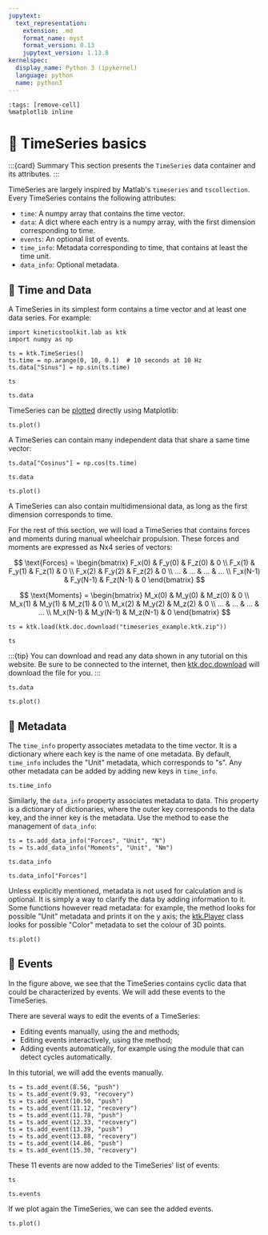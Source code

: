 ```yaml
---
jupytext:
  text_representation:
    extension: .md
    format_name: myst
    format_version: 0.13
    jupytext_version: 1.13.8
kernelspec:
  display_name: Python 3 (ipykernel)
  language: python
  name: python3
---
```


```{code-cell} ipython3
:tags: [remove-cell]
%matplotlib inline
```

# 📖 TimeSeries basics

:::{card} Summary
This section presents the `TimeSeries` data container and its attributes.
:::

TimeSeries are largely inspired by Matlab's `timeseries` and `tscollection`. Every TimeSeries contains the following attributes:

- `time`: A numpy array that contains the time vector.
- `data`: A dict where each entry is a numpy array, with the first dimension corresponding to time.
- `events`: An optional list of events.
- `time_info`: Metadata corresponding to time, that contains at least the time unit.
- `data_info`: Optional metadata.

## 📄 Time and Data

A TimeSeries in its simplest form contains a time vector and at least one data series. For example:

```{code-cell} ipython3
import kineticstoolkit.lab as ktk
import numpy as np

ts = ktk.TimeSeries()
ts.time = np.arange(0, 10, 0.1)  # 10 seconds at 10 Hz
ts.data["Sinus"] = np.sin(ts.time)

ts
```

```{code-cell} ipython3
ts.data
```

TimeSeries can be [plotted](api/ktk.TimeSeries.plot.rst) directly using Matplotlib:

```{code-cell} ipython3
ts.plot()
```

A TimeSeries can contain many independent data that share a same time vector:

```{code-cell} ipython3
ts.data["Cosinus"] = np.cos(ts.time)

ts.data
```

```{code-cell} ipython3
ts.plot()
```

A TimeSeries can also contain multidimensional data, as long as the first dimension corresponds to time.

For the rest of this section, we will load a TimeSeries that contains forces and moments during manual wheelchair propulsion. These forces and moments are expressed as Nx4 series of vectors:

$$
\text{Forces} = \begin{bmatrix}
F_x(0) & F_y(0) & F_z(0) & 0 \\
F_x(1) & F_y(1) & F_z(1) & 0 \\
F_x(2) & F_y(2) & F_z(2) & 0 \\
... & ... & ... & ... \\
F_x(N-1) & F_y(N-1) & F_z(N-1) & 0
\end{bmatrix}
$$

$$
\text{Moments} = \begin{bmatrix}
M_x(0) & M_y(0) & M_z(0) & 0 \\
M_x(1) & M_y(1) & M_z(1) & 0 \\
M_x(2) & M_y(2) & M_z(2) & 0 \\
... & ... & ... & ... \\
M_x(N-1) & M_y(N-1) & M_z(N-1) & 0
\end{bmatrix}
$$

```{code-cell} ipython3
ts = ktk.load(ktk.doc.download("timeseries_example.ktk.zip"))

ts
```

:::{tip}
You can download and read any data shown in any tutorial on this website. Be sure to be connected to the internet, then [ktk.doc.download](api/ktk.doc.download.rst) will download the file for you.
:::

```{code-cell} ipython3
ts.data
```

```{code-cell} ipython3
ts.plot()
```

## 📄 Metadata

The `time_info` property associates metadata to the time vector. It is a dictionary where each key is the name of one metadata. By default, `time_info` includes the "Unit" metadata, which corresponds to "s". Any other metadata can be added by adding new keys in `time_info`.

```{code-cell} ipython3
ts.time_info
```

Similarly, the `data_info` property associates metadata to data. This property is a dictionary of dictionaries, where the outer key corresponds to the data key, and the inner key is the metadata. Use the [](api/ktk.TimeSeries.add_data_info.rst) method to ease the management of `data_info`:

```{code-cell} ipython3
ts = ts.add_data_info("Forces", "Unit", "N")
ts = ts.add_data_info("Moments", "Unit", "Nm")

ts.data_info
```

```{code-cell} ipython3
ts.data_info["Forces"]
```

Unless explicitly mentioned, metadata is not used for calculation and is optional. It is simply a way to clarify the data by adding information to it. Some functions however read metadata: for example, the [](api/ktk.TimeSeries.plot.rst) method looks for possible "Unit" metadata and prints it on the y axis; the [ktk.Player](api/ktk.Player.rst) class looks for possible "Color" metadata to set the colour of 3D points.

```{code-cell} ipython3
ts.plot()
```

## 📄 Events

In the figure above, we see that the TimeSeries contains cyclic data that could be characterized by events. We will add these events to the TimeSeries.

There are several ways to edit the events of a TimeSeries:
- Editing events manually, using the [](api/ktk.TimeSeries.add_event.rst) and [](api/ktk.TimeSeries.remove_event.rst) methods;
- Editing events interactively, using the [](api/ktk.TimeSeries.ui_edit_events.rst) method;
- Adding events automatically, for example using the [](api/ktk.cycles.rst) module that can detect cycles automatically.

In this tutorial, we will add the events manually.

```{code-cell} ipython3
ts = ts.add_event(8.56, "push")
ts = ts.add_event(9.93, "recovery")
ts = ts.add_event(10.50, "push")
ts = ts.add_event(11.12, "recovery")
ts = ts.add_event(11.78, "push")
ts = ts.add_event(12.33, "recovery")
ts = ts.add_event(13.39, "push")
ts = ts.add_event(13.88, "recovery")
ts = ts.add_event(14.86, "push")
ts = ts.add_event(15.30, "recovery")
```

These 11 events are now added to the TimeSeries' list of events:

```{code-cell} ipython3
ts
```

```{code-cell} ipython3
ts.events
```

If we plot again the TimeSeries, we can see the added events.

```{code-cell} ipython3
ts.plot()
```
